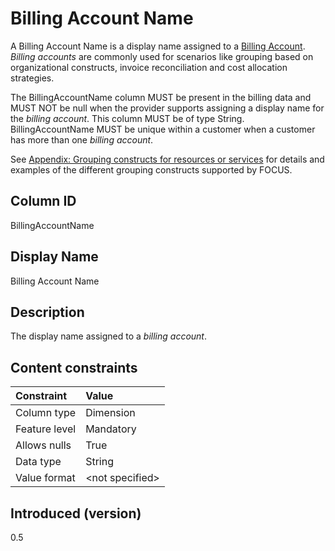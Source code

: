 # Billing Account Name

A Billing Account Name is a display name assigned to a [Billing Account](#glossary:billing-account). *Billing accounts* are commonly used for scenarios like grouping based on organizational constructs, invoice reconciliation and cost allocation strategies.

The BillingAccountName column MUST be present in the billing data and MUST NOT be null when the provider supports assigning a display name for the *billing account*. This column MUST be of type String. BillingAccountName MUST be unique within a customer when a customer has more than one *billing account*.

See [Appendix: Grouping constructs for resources or services](#groupingconstructsforresourcesorservices) for details and examples of the different grouping constructs supported by FOCUS.

## Column ID

BillingAccountName

## Display Name

Billing Account Name

## Description

The display name assigned to a *billing account*.

## Content constraints

|    Constraint   |      Value       |
|:----------------|:-----------------|
| Column type     | Dimension        |
| Feature level   | Mandatory        |
| Allows nulls    | True             |
| Data type       | String           |
| Value format    | \<not specified> |

## Introduced (version)

0.5
